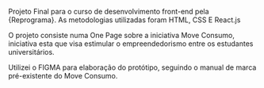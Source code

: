 Projeto Final para o curso de desenvolvimento front-end pela {Reprograma}. As metodologias utilizadas foram HTML, CSS E React.js

O projeto consiste numa One Page sobre a iniciativa Move Consumo, iniciativa esta que visa estimular o empreendedorismo entre os estudantes universitários.

Utilizei o FIGMA para elaboração do protótipo, seguindo o manual de marca pré-existente do Move Consumo.
